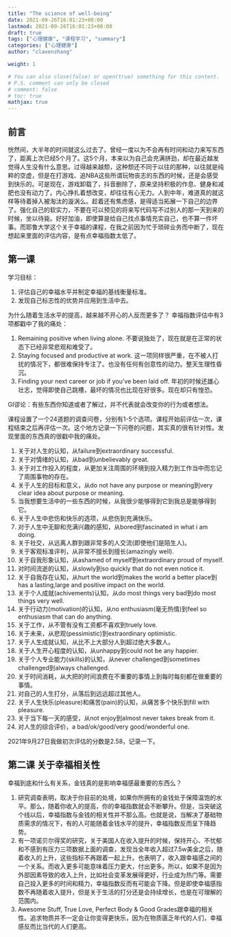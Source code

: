 ```yaml
---
title: "The science of well-being"
date: 2021-09-26T16:01:23+08:00
lastmod: 2021-09-26T16:01:23+08:00
draft: true
tags: ["心理健康", "课程学习", "summary"]
categories: ["心理健康"]
author: "clavenzhang"

weight: 1

# You can also close(false) or open(true) something for this content.
# P.S. comment can only be closed
# comment: false
# toc: true
mathjax: true
---
```


## 前言
恍然间，大半年的时间就这么过去了。曾经一度以为不会再有时间和动力来写东西了，距离上次已经5个月了。这5个月，本来以为自己会充满拼劲，却在最近越发觉得人生没有什么意思。过得越来越颓，这种颓还不同于以往的那种，以往就是纯粹的空虚，但是在打游戏、追NBA这些所谓玩物丧志的东西的时候，还是会感受到快乐的。可是现在，游戏卸载了，抖音删除了，原来坚持积极的作息、健身和减肥也没有动力了。内心挣扎着想改变，却往往有心无力。人到中年，难道真的就这样等待着掉入被淘汰的漩涡么。趁着还有焦虑感，是得适当拓展一下自己的边界了。强化自己的软实力，不要在可以预见的将来写代码写不过别人的那一天到来的时候，坐以待毙。好好加油，即使算是给自己找点事情充实自己，也不算一件坏事。而耶鲁大学这个关于幸福的课程，在我之前因为忙于琐碎业务而中断了，现在想起来里面的评估内容，是有点幸福指数太低了。

## 第一课
学习目标：
1. 评估自己的幸福水平并制定幸福的基线衡量标准。
2. 发现自己标志性的优势并应用到生活中去。

为什么随着生活水平的提高，越来越不开心的人反而更多了？
幸福指数评估中有3项都戳中了我的痛处：
1. Remaining positive when living alone. 不要说独处了，现在就是在正常的状态下已经非常悲观和难受了。
2. Staying focused and productive at work. 这一项同样很严重，在不被人打扰的情况下，都很难保持专注了。也没有任何有创意性的动力。整天生理性昏沉。
3. Finding your next career or job if you’ve been laid off. 年初的时候还雄心壮志，觉得即使自己跳槽，最坏的情况也比现在好很多。现在却只有惶恐。

GI谬论：有些东西你知道或者了解过，并不代表就会改变你的行为或者想法。

课程设置了一个24道题的调查问卷，分别有1-5个选项。课程开始前评估一次，课程结束之后再评估一次。这个地方记录一下问卷的问题，其实真的很有针对性。发现里面的东西真的很戳中我的痛处。
1. 关于对人生的认知，从failure到extraordinary successful.
2. 关于对情绪的认知，从bad到unbelievably great.
3. 关于对工作投入的程度，从更加关注周围的环境到投入精力到工作当中而忘记了周围事物的存在。
4. 关于人生的目标和意义，从do not have any purpose or meaning到very clear idea about purpose or meaning.
5. 当我想要生活中的一些东西的时候，从我很少能够得到它到我总是能够得到它。
6. 关于人生中悲伤和快乐的选项，从悲伤到充满快乐。
7. 对于人生中无聊和充满兴趣的感知，从bored到fascinated in what i am doing.
8. 关于社交，从远离人群到跟非常多的人交流(即使他们是陌生人)。
9. 关于客观标准评判，从非常不擅长到擅长(amazingly well).
10. 关于自我形象认知，从ashamed of myself到extraordinary proud of myself.
11. 对时间流逝的认知，从slowly到so quickly that do not even notice it.
12. 关于自我存在认知，从hurt the world到makes the world a better place到has a lasting,large and positive impact on the world.
13. 关于个人成就(achivements)认知，从do most things very bad到do most things very well.
14. 关于行动力(motivation)的认知，从no enthusiasm(毫无热情)到feel so enthusiasm that can do anything.
15. 关于工作，从不管有没有工资都不喜欢到truely love.
16. 关于未来，从悲观(pessimistic)到extraordinary optimistic.
17. 关于人生成就认知，从比不上大部分人到超过绝大多数人。
18. 关于人生开心程度的认知，从unhappy到could not be any happier.
19. 关于个人专业能力(skills)的认知，从never challenged到sometimes challenged到always challenged.
20. 关于时间消耗，从大把的时间浪费在不重要的事情上到每时每刻都在做重要的事情。
21. 对自己的人生打分，从落后到远远超过其他人。
22. 关于人生快乐(pleasure)和痛苦(pain)的认知，从痛苦多个快乐到fill with pleasure.
23. 关于当下每一天的感受，从not enjoy到almost never takes break from it.
24. 对人生的综合评价，a bad/ok/good/very good/wonderful one.

2021年9月27日我做初次评估的分数是2.58，记录一下。

## 第二课 关于幸福相关性
幸福到底和什么有关系，金钱真的是影响幸福感最重要的东西么？
1. 研究调查表明，取决于你目前的处境，如果你所拥有的金钱处于保障温饱的水平。那么，随着你收入的提高，你的幸福指数就会不断攀升。但是，当突破这个线以后，幸福指数与金钱的相关性并不那么高。也就是说，当解决了基础物质需求的情况下，有的人可能随着金钱水平的提升，幸福指数反而呈下降趋势。
2. 有一项诺贝尔得奖的研究，关于美国人在收入提升的时候，保持开心、不忧郁和不感到有压力三项数据上面的调查，发现当全年收入超过7.5w美金之后，随着收入的上升，这些指标不再跟着一起上升。也表明了，收入跟幸福感之间的一个关系。而收入更多可能意味着压力更大，付出更多。所以，如果不是因为外部因素导致的收入上升，比如社会变革发展得更好，行业成为热门等。需要自己投入更多的时间和精力，幸福指数反而有可能会下降。但是即使幸福感指数不再随着收入提升，但是关于生活的打分还是会持续增长，也是在可理解的范围内。
3. Awesome Stuff, True Love, Perfect Body & Good Grades跟幸福的相关性。追求物质并不一定会让你变得更快乐，因为在物质匮乏年代的人们，幸福感反而比当代的人们更高。

